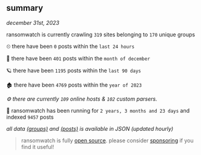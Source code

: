 
## summary
_december 31st, 2023_

ransomwatch is currently crawling `319` sites belonging to `170` unique groups

⏲ there have been `0` posts within the `last 24 hours`

🦈 there have been `401` posts within the `month of december`

🪐 there have been `1195` posts within the `last 90 days`

🏚 there have been `4769` posts within the `year of 2023`

_⚙️ there are currently `109` online hosts & `102` custom parsers._

🦕 ransomwatch has been running for `2 years, 3 months and 23 days` and indexed `9457` posts

_all data  [(groups)](http://ransomwhat.telemetry.ltd/groups) and [(posts)](http://ransomwhat.telemetry.ltd/posts) is available in JSON (updated hourly)_

> ransomwatch is fully [open source](https://github.com/joshhighet/ransomwatch#ransomwatch--). please consider [sponsoring](https://github.com/sponsors/joshhighet) if you find it useful!
